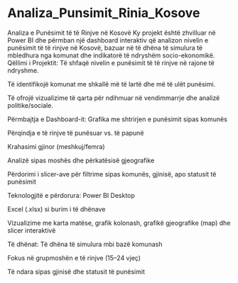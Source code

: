 # Analiza_Punsimit_Rinia_Kosove
Analiza e Punësimit të të Rinjve në Kosovë Ky projekt është zhvilluar në Power BI dhe përmban një dashboard interaktiv që analizon nivelin e punësimit të të rinjve në Kosovë, bazuar në të dhëna të simulura të mbledhura nga komunat dhe indikatorë të ndryshëm socio-ekonomikë. Qëllimi i Projektit:
Të shfaqë nivelin e punësimit të të rinjve në rajone të ndryshme.

Të identifikojë komunat me shkallë më të lartë dhe më të ulët punësimi.

Të ofrojë vizualizime të qarta për ndihmuar në vendimmarrje dhe analizë politike/sociale.

 Përmbajtja e Dashboard-it:
Grafika me shtrirjen e punësimit sipas komunës

Përqindja e të rinjve të punësuar vs. të papunë

Krahasimi gjinor (meshkuj/femra)

Analizë sipas moshës dhe përkatësisë gjeografike

Përdorimi i slicer-ave për filtrime sipas komunës, gjinisë, apo statusit të punësimit

 Teknologjitë e përdorura:
Power BI Desktop

Excel (.xlsx) si burim i të dhënave

Vizualizime me karta matëse, grafik kolonash, grafikë gjeografike (map) dhe slicer interaktivë

 Të dhënat:
Të dhëna të simulura mbi bazë komunash

Fokus në grupmoshën e të rinjve (15–24 vjeç)

Të ndara sipas gjinisë dhe statusit të punësimit
